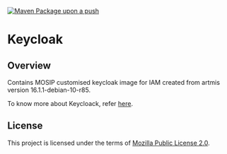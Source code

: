 [![Maven Package upon a push](https://github.com/mosip/keycloak/actions/workflows/push_trigger.yml/badge.svg?branch=develop)](https://github.com/mosip/keycloak/actions/workflows/push_trigger.yml)

# Keycloak

## Overview
Contains MOSIP customised keycloak image for IAM created from artmis version 16.1.1-debian-10-r85.

To know more about Keycloack, refer [here](https://docs.mosip.io/1.2.0/modules/keycloak).

## License
This project is licensed under the terms of [Mozilla Public License 2.0](LICENSE).